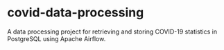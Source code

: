 # covid-data-processing
A data processing project for retrieving and storing COVID-19 statistics in PostgreSQL using Apache Airflow.
